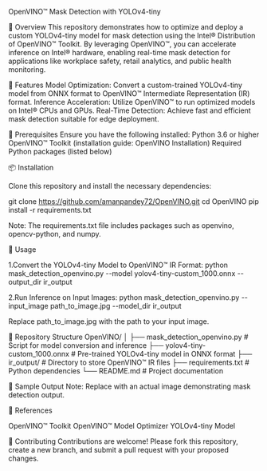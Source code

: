 OpenVINO™ Mask Detection with YOLOv4-tiny

🚀 Overview
This repository demonstrates how to optimize and deploy a custom YOLOv4-tiny model for mask detection using the Intel® Distribution of OpenVINO™ Toolkit. By leveraging OpenVINO™, you can accelerate inference on Intel® hardware, enabling real-time mask detection for applications like workplace safety, retail analytics, and public health monitoring.

🧠 Features
Model Optimization: Convert a custom-trained YOLOv4-tiny model from ONNX format to OpenVINO™ Intermediate Representation (IR) format.
Inference Acceleration: Utilize OpenVINO™ to run optimized models on Intel® CPUs and GPUs.
Real-Time Detection: Achieve fast and efficient mask detection suitable for edge deployment.

🔧 Prerequisites
Ensure you have the following installed:
Python 3.6 or higher
OpenVINO™ Toolkit (installation guide: OpenVINO Installation)
Required Python packages (listed below)

📦 Installation

Clone this repository and install the necessary dependencies:

git clone https://github.com/amanpandey72/OpenVINO.git
cd OpenVINO
pip install -r requirements.txt


Note: The requirements.txt file includes packages such as openvino, opencv-python, and numpy.

🧪 Usage

1.Convert the YOLOv4-tiny Model to OpenVINO™ IR Format:
python mask_detection_openvino.py --model yolov4-tiny-custom_1000.onnx --output_dir ir_output

2.Run Inference on Input Images:
python mask_detection_openvino.py --input_image path_to_image.jpg --model_dir ir_output

Replace path_to_image.jpg with the path to your input image.

📂 Repository Structure
OpenVINO/
│
├── mask_detection_openvino.py   # Script for model conversion and inference
├── yolov4-tiny-custom_1000.onnx # Pre-trained YOLOv4-tiny model in ONNX format
├── ir_output/                   # Directory to store OpenVINO™ IR files
├── requirements.txt             # Python dependencies
└── README.md                    # Project documentation

📸 Sample Output
Note: Replace with an actual image demonstrating mask detection output.

🔗 References

OpenVINO™ Toolkit
OpenVINO™ Model Optimizer
YOLOv4-tiny Model

🤝 Contributing
Contributions are welcome! Please fork this repository, create a new branch, and submit a pull request with your proposed changes.


 

